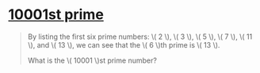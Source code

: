 # [10001st prime](https://projecteuler.net/problem=7)

> By listing the first six prime numbers: \\( 2 \\), \\( 3 \\), \\( 5 \\), \\( 7 \\), \\( 11 \\), and \\( 13 \\), we can see that the \\( 6 \\)th prime is \\( 13 \\).
> 
> What is the \\( 10001 \\)st prime number?
